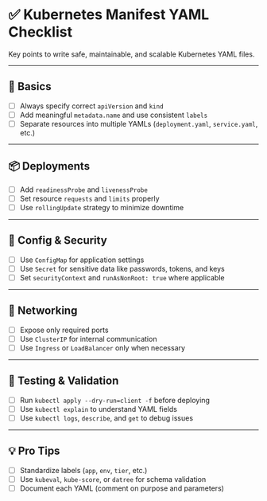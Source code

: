 # ✅ Kubernetes Manifest YAML Checklist

Key points to write safe, maintainable, and scalable Kubernetes YAML files.

---

## 📄 Basics
- [ ] Always specify correct `apiVersion` and `kind`
- [ ] Add meaningful `metadata.name` and use consistent `labels`
- [ ] Separate resources into multiple YAMLs (`deployment.yaml`, `service.yaml`, etc.)

---

## 📦 Deployments
- [ ] Add `readinessProbe` and `livenessProbe`
- [ ] Set resource `requests` and `limits` properly
- [ ] Use `rollingUpdate` strategy to minimize downtime

---

## 🔐 Config & Security
- [ ] Use `ConfigMap` for application settings
- [ ] Use `Secret` for sensitive data like passwords, tokens, and keys
- [ ] Set `securityContext` and `runAsNonRoot: true` where applicable

---

## 📡 Networking
- [ ] Expose only required ports
- [ ] Use `ClusterIP` for internal communication
- [ ] Use `Ingress` or `LoadBalancer` only when necessary

---

## 🧪 Testing & Validation
- [ ] Run `kubectl apply --dry-run=client -f` before deploying
- [ ] Use `kubectl explain` to understand YAML fields
- [ ] Use `kubectl logs`, `describe`, and `get` to debug issues

---

## 💡 Pro Tips
- [ ] Standardize labels (`app`, `env`, `tier`, etc.)
- [ ] Use `kubeval`, `kube-score`, or `datree` for schema validation
- [ ] Document each YAML (comment on purpose and parameters)
